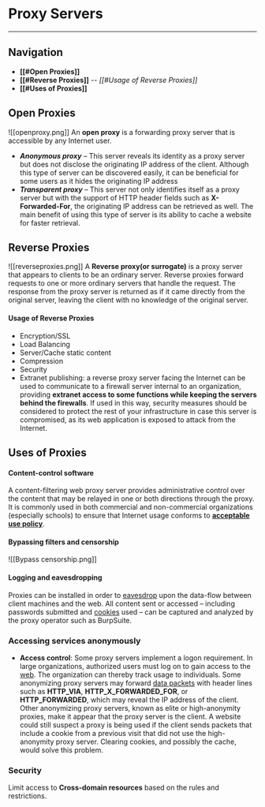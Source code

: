 # Proxy Servers
---
## Navigation
- **[[#Open Proxies]]**
- **[[#Reverse Proxies]]**
-- *[[#Usage of Reverse Proxies]]*
- **[[#Uses of Proxies]]**
## Open Proxies
 ![[openproxy.png]]
An **open proxy**  is a forwarding proxy server that is accessible by any Internet user.
- _**Anonymous proxy**_ – This server reveals its identity as a proxy server but does not disclose the originating IP address of the client. Although this type of server can be discovered easily, it can be beneficial for some users as it hides the originating IP address
- _**Transparent proxy**_ – This server not only identifies itself as a proxy server but with the support of HTTP header fields such as **X-Forwarded-For**, the originating IP address can be retrieved as well. The main benefit of using this type of server is its ability to cache a website for faster retrieval.

 
 ## Reverse Proxies
 ![[reverseproxies.png]]
  A **Reverse proxy(or surrogate)** is a proxy server that appears to clients to be an ordinary server. Reverse proxies forward requests to one or more ordinary servers that handle the request. The response from the proxy server is returned as if it came directly from the original server, leaving the client with no knowledge of the original server.
  
  #### Usage of Reverse Proxies
  - Encryption/SSL
  - Load Balancing
  - Server/Cache static content
  - Compression
  - Security
  - Extranet publishing: a reverse proxy server facing the Internet can be used to communicate to a firewall server internal to an organization, providing **extranet access to some functions while keeping the servers behind the firewalls**. If used in this way, security measures should be considered to protect the rest of your infrastructure in case this server is compromised, as its web application is exposed to attack from the Internet.

## Uses of Proxies
#### Content-control software
A content-filtering web proxy server provides administrative control over the content that may be relayed in one or both directions through the proxy. It is commonly used in both commercial and non-commercial organizations (especially schools) to ensure that Internet usage conforms to [**acceptable use policy**](https://en.wikipedia.org/wiki/Acceptable_use_policy "Acceptable use policy").


#### Bypassing filters and censorship
![[Bypass censorship.png]]

#### Logging and eavesdropping
Proxies can be installed in order to [eavesdrop](https://en.wikipedia.org/wiki/Eavesdropping "Eavesdropping") upon the data-flow between client machines and the web. All content sent or accessed – including passwords submitted and [cookies](https://en.wikipedia.org/wiki/HTTP_cookie "HTTP cookie") used – can be captured and analyzed by the proxy operator such as BurpSuite.

### Accessing services anonymously
- **Access control**: Some proxy servers implement a logon requirement. In large organizations, authorized users must log on to gain access to the [web](https://en.wikipedia.org/wiki/World_Wide_Web "World Wide Web"). The organization can thereby track usage to individuals. Some anonymizing proxy servers may forward [data packets](https://en.wikipedia.org/wiki/Network_packet "Network packet") with header lines such as **HTTP_VIA**, **HTTP_X_FORWARDED_FOR**, or **HTTP_FORWARDED**, which may reveal the IP address of the client. Other anonymizing proxy servers, known as elite or high-anonymity proxies, make it appear that the proxy server is the client. A website could still suspect a proxy is being used if the client sends packets that include a cookie from a previous visit that did not use the high-anonymity proxy server. Clearing cookies, and possibly the cache, would solve this problem.
### Security
Limit access to **Cross-domain resources** based on the rules and restrictions.